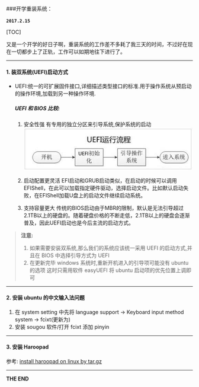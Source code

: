 ###开学重装系统：

**`2017.2.15`**

[TOC]

又是一个开学的好日子啊，重装系统的工作差不多耗了我三天的时间，不过好在现在一切都步上了正轨，工作可以如期地往下进行了。

-------------------------
#### 1. 装双系统(UEFI)启动方式
* UEFI:统一的可扩展固件接口,详细描述类型接口的标准.用于操作系统从预启动的操作环境,加载到另一种操作环境.

	##### UEFI 和 BIOS 比较:
	1. 安全性强
		有专用的独立分区来引导系统,保护系统的启动
        ![启动过程](./0.jpg)
        
	2. 启动配置更灵活
		EFI启动和GRUB启动类似，在启动的时候可以调用EFIShell，在此可以加载指定硬件驱动，选择启动文件。比如默认启动失败，在EFIShell加载U盘上的启动文件继续启动系统。
        
    3. 支持容量更大
    	传统的BIOS启动由于MBR的限制，默认是无法引导超过2.1TB以上的硬盘的。随着硬盘价格的不断走低，2.1TB以上的硬盘会逐渐普及，因此UEFI启动也是今后主流的启动方式。

> **注意:**
> 1. 如果需要安装双系统,那么我们的系统应该统一采用 UEFI 的启动方式,并且在 BIOS 中选择引导方式为 UEFI
> 2. 在更新完毕 windows 系统时,重新开机进入的引导项可能没有 ubuntu 的选项 这时只需用软件 easyUEFI 将 ubuntu 启动项的优先位置上调即可

-----------------
#### 2. 安装 ubuntu 的中文输入法问题
1. 在 system setting 中先将 language support -> Keyboard input method system -> fcixt(更新为)
2. 安装 sougou 软件/打开 fcixt 添加 pinyin

---------------------------
#### 3. 安装 Haroopad
参考:
[install haroopad on linux by tar.gz](http://www.jianshu.com/p/dba9acabf0a7)

--------------------------
**THE END**